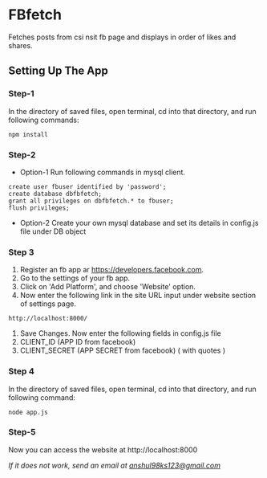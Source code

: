 # FBfetch
Fetches posts from csi nsit fb page and displays in order of likes and shares.

## Setting Up The App

### Step-1
In the directory of saved files, open terminal, cd into that directory, and run following commands: 
```
npm install
```

### Step-2
* Option-1
Run following commands in mysql client.
```
create user fbuser identified by 'password';
create database dbfbfetch;
grant all privileges on dbfbfetch.* to fbuser;
flush privileges;
```
* Option-2
Create your own mysql database and set its details in config.js file under DB object

### Step 3
1. Register an fb app ar https://developers.facebook.com.
1. Go to the settings of your fb app.
1. Click on 'Add Platform', and choose 'Website' option.
1. Now enter the following link in the site URL input under website section of settings page.
```
http://localhost:8000/
```
1. Save Changes.
Now enter the following fields in config.js file
1. CLIENT_ID (APP ID from facebook)
1. CLIENT_SECRET (APP SECRET from facebook) ( with quotes )

### Step 4
In the directory of saved files, open terminal, cd into that directory, and run following command: 
```
node app.js
```

### Step-5
Now you can access the website at http://localhost:8000

*If it does not work, send an email at anshul98ks123@gmail.com*
